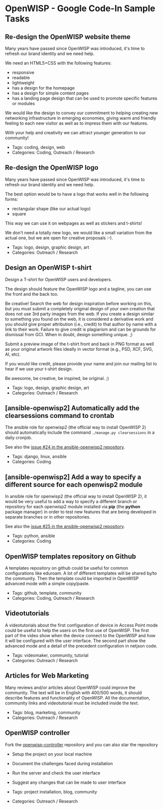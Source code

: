 # OpenWISP - Google Code-In Sample Tasks

## Re-design the OpenWISP website theme

Many years have passed since OpenWISP was introduced, it's time to refresh our brand identity and we need help.

We need an HTML5+CSS with the following features:

- responsive
- readable
- lightweight
- has a design for the homepage
- has a design for simple content pages
- has a landing page design that can be used to promote specific features or modules

We would like the design to convey our commitment to helping creating new networking infrastructure in emerging economies, giving warm and friendly feeling to each new visitor as well as to impress them with our features.

With your help and creativity we can attract younger generation to our community!

- Tags: coding, design, web
- Categories: Coding, Outreach / Research

## Re-design the OpenWISP logo

Many years have passed since OpenWISP was introduced, it's time to refresh our brand identity and we need help.

The best option would be to have a logo that works well in the following forms:

- rectangular shape (like our actual logo)
- square

This way we can use it on webpages as well as stickers and t-shirts!

We don't need a totally new logo, we would like a small variation from the actual one, but we are open for creative proposals :-).

- Tags: logo, design, graphic design, art
- Categories: Outreach / Research

## Design an OpenWISP t-shirt

Design a T-shirt for OpenWISP users and developers.

The design should feature the OpenWISP logo and a tagline, you can use the front and the back too.

Be creative! Search the web for design inspiration before working on this, but you must submit a completely original design of your own creation that does not use 3rd party images from the web. If you create a design similar to something you found on the web, it is considered a derivative work and you should give proper attribution (i.e., credit) to that author by name with a link to their work. Failure to give credit is plagiarism and can be grounds for dismissal from GCI. When in doubt, design something unique. ;)

Submit a preview image of the t-shirt front and back in PNG format as well as your original artwork files ideally in vector format (e.g., PSD, XCF, SVG, AI, etc).

If you would like credit, please provide your name and join our mailing list to hear if we use your t-shirt design.

Be awesome, be creative, be inspired, be original. ;)

- Tags: logo, design, graphic design, art
- Categories: Outreach / Research

## [ansible-openwisp2] Automatically add the clearsessions command to crontab

The ansible role for openwisp2 (the official way to install OpenWISP 2) should automatically include the command
`./manage.py clearsessions` in a daily cronjob.

See also the [issue #24 in the ansible-openwisp2 repository](https://github.com/openwisp/ansible-openwisp2/issues/24).

- Tags: django, linux, ansible
- Categories: Coding

## [ansible-openwisp2] Add a way to specify a different source for each openwisp2 module

In ansible role for openwisp2 (the official way to install OpenWISP 2), it would be very useful to add a way to specify a different branch or repository for each openwisp2 module installed via **pip** (the **python** package manager) in order to test new features that are being developed in separate branches or in other repositories.

See also the [issue #25 in the ansible-openwisp2 repository](https://github.com/openwisp/ansible-openwisp2/issues/25).

- Tags: python, ansible
- Categories: Coding

## OpenWISP templates repository on Github
A templates repository on github could be useful for common configurations like eduroam. 
A lot of different templates will be shared by/to the community. 
Then the template could be imported in OpenWISP advanced mode with a simple copy/paste.

- Tags: github, template, community
- Categories: Coding, Outreach / Research

## Videotutorials
A videotutorials about the first configuration of device in Access Point mode could be useful to help the users on the first use of OpenWISP.
The first part of the video show when the device connect to the OpenWISP and how it will be configured with the user interface.
The second part show the advanced mode and a detail of the precedent configuration in netjson code.

- Tags: videomaker, community, tutorial
- Categories: Outreach / Research

## Articles for Web Marketing
Many reviews and/or articles about OpenWISP could improve the community.
The text will be in English with 400/500 words, it should describe features and functionality of OpenWISP.
All the documentation, community links and videotutorial must be included inside the text.

- Tags: blog, marketing, community
- Categories: Outreach / Research

## OpenWISP controller
Fork the [openwisp-controller](https://github.com/openwisp/openwisp-controller#installing-for-development) repository and you can also star the repository
- Setup the project on your local machine
- Document the challenges faced during installation
- Run the server and check the user interface
- Suggest any changes that can be made to user interface

- Tags: project installation, blog, community
- Categories: Outreach / Research

